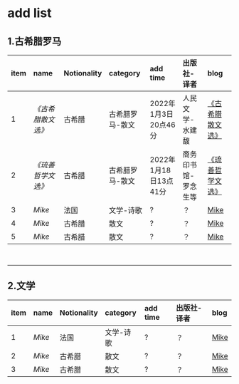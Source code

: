 # add list  
## 1.古希腊罗马

| item  |     name     |Notionality| category | add time |  出版社-译者 |  blog|  
| :- | :-------| :------ | :-----  | :----- |:-----| :------------------- |  
| 1 | _《古希腊散文选》_ |古希腊|古希腊罗马-散文 | 2022年1月3日20点46分 |人民文学-水建馥 | [《古希腊散文选》](https://github.com/rasputin2020/Study_Note_data/blob/50df3f1b9ef8c5bf545413b53dd3a849c569311b/%E8%AF%BB%E4%B9%A6%E7%AC%94%E8%AE%B0/%E5%8F%A4%E5%B8%8C%E8%85%8A%E7%BD%97%E9%A9%AC/220103%E5%8F%A4%E5%B8%8C%E8%85%8A%E6%95%A3%E6%96%87%E9%80%89.md) |  
| 2 | _《琉善哲学文选》_|古希腊|古希腊罗马-散文 |  2022年1月18日13点41分  |商务印书馆-罗念生等 | [《琉善哲学文选》](https://github.com/rasputin2020/Study_Note_data/blob/50df3f1b9ef8c5bf545413b53dd3a849c569311b/%E8%AF%BB%E4%B9%A6%E7%AC%94%E8%AE%B0/%E5%8F%A4%E5%B8%8C%E8%85%8A%E7%BD%97%E9%A9%AC/220118%E7%90%89%E5%96%84%E5%93%B2%E5%AD%A6%E6%96%87%E9%80%89.md)
| 3 | _Mike_  |法国|文学-诗歌  |  ? |？ | [Mike](link)    |    
| 4 | _Mike_  |古希腊|散文   |  ? |？  | [Mike](link)   |    
| 5 | _Mike_  |古希腊|散文  |  ? |？ | [Mike](link)    |  

&nbsp;
***
## 2.文学
| item|name|Notionality|category|add time| 出版社-译者 | blog|  
| :- | :-------| :------ | :-----  | :----- |:-----| :---------|
| 1 | _Mike_  |法国|文学-诗歌  |  ? |？ | [Mike](link) |    
| 2 | _Mike_  |古希腊|散文   |  ? |？  | [Mike](link)  |    
| 3 | _Mike_  |古希腊|散文  |  ? |？ | [Mike](link)    | 

